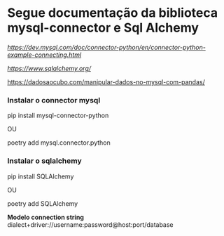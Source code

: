 # Segue documentação da biblioteca mysql-connector e Sql Alchemy
*https://dev.mysql.com/doc/connector-python/en/connector-python-example-connecting.html*

*https://www.sqlalchemy.org/*

https://dadosaocubo.com/manipular-dados-no-mysql-com-pandas/

### Instalar o connector mysql

pip install mysql-connector-python

OU 

poetry add mysql.connector.python


### Instalar o sqlalchemy
pip install SQLAlchemy

OU

poetry add SQLAlchemy

**Modelo connection string**
dialect+driver://username:password@host:port/database
